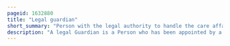 ```yaml
---
pageid: 1632880
title: "Legal guardian"
short_summary: "Person with the legal authority to handle the care affairs of another person"
description: "A legal Guardian is a Person who has been appointed by a Court or Otherwise has the legal Authority to make Decisions relevant to the personal and Property Interests of another Person who is deemed incompetent, called a Ward. For Example a legal Guardian might be given the Power to make Decisions regarding a Ward's Housing or medical Care or to manage the Ward's Finances. Guardianship is most appropriate when an alleged Ward is functionally incapacitated, meaning they have a lagging Skill critical to performing certain Tasks, such as making important Life Decisions. Guardianship intends to serve as a safeguard to protect the ward."
---
```

